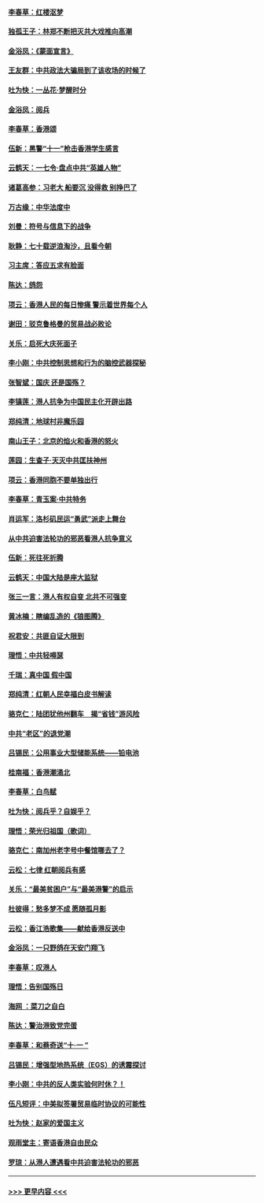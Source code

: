 #### [李春草：红楼沤梦](../pages/nsc993/n11569673.md?t=10050622) 
#### [独孤王子：林郑不断把灭共大戏推向高潮](../pages/nsc993/n11569381.md?t=10050622) 
#### [金浴凤：《蒙面宣言》](../pages/nsc993/n11569368.md?t=10050622) 
#### [王友群：中共政法大骗局到了该收场的时候了](../pages/nsc993/n11568940.md?t=10050622) 
#### [吐为快：一丛花‧梦醒时分](../pages/nsc993/n11567491.md?t=10050622) 
#### [金浴凤：阅兵](../pages/nsc993/n11567454.md?t=10050622) 
#### [李春草：香港颂](../pages/nsc993/n11567444.md?t=10050622) 
#### [伍新：黑警“十一”枪击香港学生感言](../pages/nsc993/n11567426.md?t=10050622) 
#### [云鹤天：一七令‧盘点中共“英雄人物”](../pages/nsc993/n11567091.md?t=10050622) 
#### [诸葛高参：习老大 船要沉 没得救 别挣巴了](../pages/nsc993/n11566976.md?t=10050622) 
#### [万古缘：中华法度中](../pages/nsc993/n11566726.md?t=10050622) 
#### [刘曼：符号与信息下的战争](../pages/nsc993/n11564655.md?t=10050622) 
#### [耿静：七十载逆浪淘沙，且看今朝](../pages/nsc993/n11564520.md?t=10050622) 
#### [习主席：答应五求有脸面](../pages/nsc993/n11563953.md?t=10050622) 
#### [陈达：鸽怨](../pages/nsc993/n11561879.md?t=10050622) 
#### [项云：香港人民的每日惨痛  警示着世界每个人](../pages/nsc993/n11559273.md?t=10050622) 
#### [谢田：驳克鲁格曼的贸易战必败论](../pages/nsc993/n11555840.md?t=10050622) 
#### [关乐：启死大庆死面子](../pages/nsc993/n11556823.md?t=10050622) 
#### [李小刚：中共控制思想和行为的脑控武器探秘](../pages/nsc993/n11556776.md?t=10050622) 
#### [张智斌：国庆  还是国殇？](../pages/nsc993/n11556617.md?t=10050622) 
#### [李镇莲：港人抗争为中国民主化开辟出路](../pages/nsc993/n11556570.md?t=10050622) 
#### [郑纯清：地球村非魔乐园](../pages/nsc993/n11555415.md?t=10050622) 
#### [南山王子：北京的焰火和香港的怒火](../pages/nsc993/n11555318.md?t=10050622) 
#### [莲园：生查子·天灭中共匡扶神州](../pages/nsc993/n11555302.md?t=10050622) 
#### [项云：香港同胞不要单独出行](../pages/nsc993/n11555276.md?t=10050622) 
#### [李春草：青玉案‧中共特务](../pages/nsc993/n11552356.md?t=10050622) 
#### [肖运军：洛杉矶民运“勇武”派走上舞台](../pages/nsc993/n11551595.md?t=10050622) 
#### [从中共迫害法轮功的邪恶看港人抗争意义](../pages/nsc993/n11540858.md?t=10050622) 
#### [伍新：死往死折腾](../pages/nsc993/n11550174.md?t=10050622) 
#### [云鹤天：中国大陆是座大监狱](../pages/nsc993/n11550155.md?t=10050622) 
#### [张三一言：港人有权自变 北共不可强变](../pages/nsc993/n11550132.md?t=10050622) 
#### [黄冰楠：瞎编乱造的《狼图腾》](../pages/nsc993/n11550082.md?t=10050622) 
#### [祝君安：共匪自证大限到](../pages/nsc993/n11550041.md?t=10050622) 
#### [理悟：中共轻嘚瑟](../pages/nsc993/n11547978.md?t=10050622) 
#### [千瑞：真中国 假中国](../pages/nsc993/n11547865.md?t=10050622) 
#### [郑纯清：红朝人民幸福白皮书解读](../pages/nsc993/n11547499.md?t=10050622) 
#### [骆克仁：陆团犹他州翻车　揭“省钱”游风险](../pages/nsc993/n11546977.md?t=10050622) 
#### [中共“老区”的退党潮](../pages/nsc993/n11545995.md?t=10050622) 
#### [吕锡民：公用事业大型储能系统——铅电池](../pages/nsc993/n11545701.md?t=10050622) 
#### [桂南福：香港潮涌北](../pages/nsc993/n11545682.md?t=10050622) 
#### [李春草：白鸟赋](../pages/nsc993/n11545663.md?t=10050622) 
#### [吐为快：阅兵乎？自娱乎？](../pages/nsc993/n11545625.md?t=10050622) 
#### [理悟：荣光归祖国（歌词）](../pages/nsc993/n11545616.md?t=10050622) 
#### [骆克仁：南加州老字号中餐馆哪去了？](../pages/nsc993/n11545120.md?t=10050622) 
#### [云松：七律 红朝阅兵有感](../pages/nsc993/n11542394.md?t=10050622) 
#### [关乐：“最美贫困户”与“最美港警”的启示](../pages/nsc993/n11542252.md?t=10050622) 
#### [杜彼得：愁多梦不成 愿随孤月影](../pages/nsc993/n11540296.md?t=10050622) 
#### [云松：香江浩歌集——献给香港反送中](../pages/nsc993/n11540149.md?t=10050622) 
#### [金浴凤：一只野鸽在天安门翔飞](../pages/nsc993/n11540280.md?t=10050622) 
#### [李春草：叹港人](../pages/nsc993/n11540119.md?t=10050622) 
#### [理悟：告别国殇日](../pages/nsc993/n11539610.md?t=10050622) 
#### [海网 ：菜刀之自白](../pages/nsc993/n11539597.md?t=10050622) 
#### [陈达：警治港致党完蛋](../pages/nsc993/n11538127.md?t=10050622) 
#### [李春草：和蔡奇送“十·一 ”](../pages/nsc993/n11537810.md?t=10050622) 
#### [吕锡民：增强型地热系统（EGS）的诱震探讨](../pages/nsc993/n11537765.md?t=10050622) 
#### [李小刚：中共的反人类实验何时休？！](../pages/nsc993/n11537669.md?t=10050622) 
#### [伍凡短评：中美拟签署贸易临时协议的可能性](../pages/nsc993/n11536773.md?t=10050622) 
#### [吐为快：赵家的爱国主义](../pages/nsc993/n11536750.md?t=10050622) 
#### [观雨堂主：寄语香港自由民众](../pages/nsc993/n11536735.md?t=10050622) 
#### [罗琼：从港人遭遇看中共迫害法轮功的邪恶](../pages/nsc993/n11507862.md?t=10050622) 

----
#### [ >>> 更早内容 <<< ](../indexes/nsc993-earlier.md)
